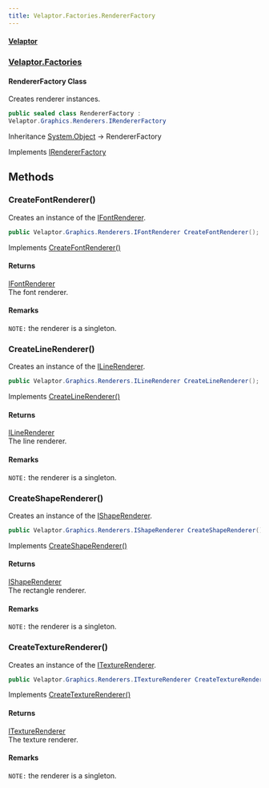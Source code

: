 ```yaml
---
title: Velaptor.Factories.RendererFactory
---
```


#### [Velaptor](Namespaces.md 'Velaptor Namespaces')
### [Velaptor.Factories](Velaptor.Factories.md 'Velaptor.Factories')

#### RendererFactory Class

Creates renderer instances.

```csharp
public sealed class RendererFactory :
Velaptor.Graphics.Renderers.IRendererFactory
```

Inheritance [System.Object](https://docs.microsoft.com/en-us/dotnet/api/System.Object 'System.Object') → RendererFactory

Implements [IRendererFactory](Velaptor.Graphics.Renderers.IRendererFactory.md 'Velaptor.Graphics.Renderers.IRendererFactory')
## Methods

<a name='Velaptor.Factories.RendererFactory.CreateFontRenderer()'></a>

### CreateFontRenderer() 

Creates an instance of the [IFontRenderer](Velaptor.Graphics.Renderers.IFontRenderer.md 'Velaptor.Graphics.Renderers.IFontRenderer').

```csharp
public Velaptor.Graphics.Renderers.IFontRenderer CreateFontRenderer();
```

Implements [CreateFontRenderer()](Velaptor.Graphics.Renderers.IRendererFactory.md#Velaptor.Graphics.Renderers.IRendererFactory.CreateFontRenderer() 'Velaptor.Graphics.Renderers.IRendererFactory.CreateFontRenderer()')

#### Returns
[IFontRenderer](Velaptor.Graphics.Renderers.IFontRenderer.md 'Velaptor.Graphics.Renderers.IFontRenderer')  
The font renderer.

#### Remarks
`NOTE:` the renderer is a singleton.

<a name='Velaptor.Factories.RendererFactory.CreateLineRenderer()'></a>

### CreateLineRenderer() 

Creates an instance of the [ILineRenderer](Velaptor.Graphics.Renderers.ILineRenderer.md 'Velaptor.Graphics.Renderers.ILineRenderer').

```csharp
public Velaptor.Graphics.Renderers.ILineRenderer CreateLineRenderer();
```

Implements [CreateLineRenderer()](Velaptor.Graphics.Renderers.IRendererFactory.md#Velaptor.Graphics.Renderers.IRendererFactory.CreateLineRenderer() 'Velaptor.Graphics.Renderers.IRendererFactory.CreateLineRenderer()')

#### Returns
[ILineRenderer](Velaptor.Graphics.Renderers.ILineRenderer.md 'Velaptor.Graphics.Renderers.ILineRenderer')  
The line renderer.

#### Remarks
`NOTE:` the renderer is a singleton.

<a name='Velaptor.Factories.RendererFactory.CreateShapeRenderer()'></a>

### CreateShapeRenderer() 

Creates an instance of the [IShapeRenderer](Velaptor.Graphics.Renderers.IShapeRenderer.md 'Velaptor.Graphics.Renderers.IShapeRenderer').

```csharp
public Velaptor.Graphics.Renderers.IShapeRenderer CreateShapeRenderer();
```

Implements [CreateShapeRenderer()](Velaptor.Graphics.Renderers.IRendererFactory.md#Velaptor.Graphics.Renderers.IRendererFactory.CreateShapeRenderer() 'Velaptor.Graphics.Renderers.IRendererFactory.CreateShapeRenderer()')

#### Returns
[IShapeRenderer](Velaptor.Graphics.Renderers.IShapeRenderer.md 'Velaptor.Graphics.Renderers.IShapeRenderer')  
The rectangle renderer.

#### Remarks
`NOTE:` the renderer is a singleton.

<a name='Velaptor.Factories.RendererFactory.CreateTextureRenderer()'></a>

### CreateTextureRenderer() 

Creates an instance of the [ITextureRenderer](Velaptor.Graphics.Renderers.ITextureRenderer.md 'Velaptor.Graphics.Renderers.ITextureRenderer').

```csharp
public Velaptor.Graphics.Renderers.ITextureRenderer CreateTextureRenderer();
```

Implements [CreateTextureRenderer()](Velaptor.Graphics.Renderers.IRendererFactory.md#Velaptor.Graphics.Renderers.IRendererFactory.CreateTextureRenderer() 'Velaptor.Graphics.Renderers.IRendererFactory.CreateTextureRenderer()')

#### Returns
[ITextureRenderer](Velaptor.Graphics.Renderers.ITextureRenderer.md 'Velaptor.Graphics.Renderers.ITextureRenderer')  
The texture renderer.

#### Remarks
`NOTE:` the renderer is a singleton.